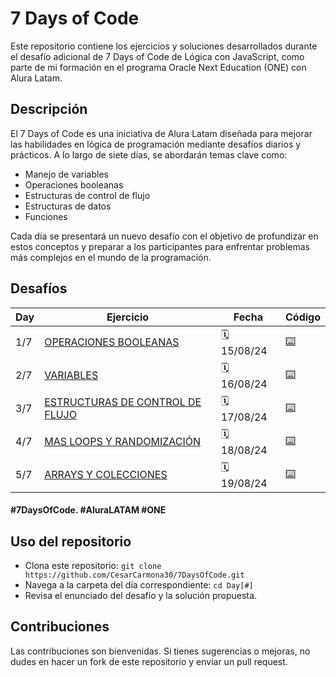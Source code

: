 # 7 Days of Code

Este repositorio contiene los ejercicios y soluciones desarrollados durante el desafío adicional de 7 Days of Code de Lógica con JavaScript, como parte de mi formación en el programa Oracle Next Education (ONE) con Alura Latam.

## Descripción

El 7 Days of Code es una iniciativa de Alura Latam diseñada para mejorar las habilidades en lógica de programación mediante desafíos diarios y prácticos. A lo largo de siete días, se abordarán temas clave como:

- Manejo de variables
- Operaciones booleanas
- Estructuras de control de flujo
- Estructuras de datos
- Funciones

Cada día se presentará un nuevo desafío con el objetivo de profundizar en estos conceptos y preparar a los participantes para enfrentar problemas más complejos en el mundo de la programación.

## Desafíos

| Day | Ejercicio                                              | Fecha       | Código                |
| --- | ------------------------------------------------------ | ----------- | --------------------- |
| 1/7 | [OPERACIONES BOOLEANAS](./Day1/ejercicio.md)           | 🗓️ 15/08/24 | [⌨️](./Day1/day_1.js) |
| 2/7 | [VARIABLES](./Day2/ejercicio.md)                       | 🗓️ 16/08/24 | [⌨️](./Day2/day_2.js) |
| 3/7 | [ESTRUCTURAS DE CONTROL DE FLUJO](./Day3/ejercicio.md) | 🗓️ 17/08/24 | [⌨️](./Day3/day_3.js) |
| 4/7 | [MAS LOOPS Y RANDOMIZACIÓN](./Day4/ejercicio.md)       | 🗓️ 18/08/24 | [⌨️](./Day4/day_4.js) |
| 5/7 | [ARRAYS Y COLECCIONES](./Day5/ejercicio.md)            | 🗓️ 19/08/24 | [⌨️](./Day5/day_5.js) |

#### #7DaysOfCode. #AluraLATAM #ONE

## Uso del repositorio

- Clona este repositorio: `git clone https://github.com/CesarCarmona30/7DaysOfCode.git`
- Navega a la carpeta del día correspondiente: `cd Day[#]`
- Revisa el enunciado del desafío y la solución propuesta.

## Contribuciones

Las contribuciones son bienvenidas. Si tienes sugerencias o mejoras, no dudes en hacer un fork de este repositorio y enviar un pull request.
